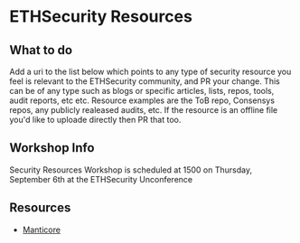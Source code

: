 ETHSecurity Resources
=========================

## What to do

Add a uri to the list below which points to any type of security resource you feel is relevant to the ETHSecurity community, and PR your change. This can be of any type such as blogs or specific articles, lists, repos, tools, audit reports, etc etc. Resource examples are the ToB repo, Consensys repos, any publicly realeased audits, etc. If the resource is an offline file you'd like to uploade directly then PR that too.

## Workshop Info
Security Resources Workshop is scheduled at 1500 on Thursday, September 6th at the ETHSecurity Unconference

## Resources

* [Manticore](https://github.com/trailofbits/manticore)
